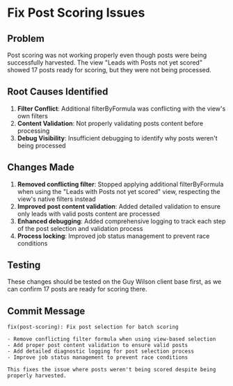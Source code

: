 # Fix Post Scoring Issues

## Problem
Post scoring was not working properly even though posts were being successfully harvested. The view "Leads with Posts not yet scored" showed 17 posts ready for scoring, but they were not being processed.

## Root Causes Identified
1. **Filter Conflict**: Additional filterByFormula was conflicting with the view's own filters
2. **Content Validation**: Not properly validating posts content before processing
3. **Debug Visibility**: Insufficient debugging to identify why posts weren't being processed

## Changes Made
1. **Removed conflicting filter**: Stopped applying additional filterByFormula when using the "Leads with Posts not yet scored" view, respecting the view's native filters instead
2. **Improved post content validation**: Added detailed validation to ensure only leads with valid posts content are processed
3. **Enhanced debugging**: Added comprehensive logging to track each step of the post selection and validation process
4. **Process locking**: Improved job status management to prevent race conditions

## Testing
These changes should be tested on the Guy Wilson client base first, as we can confirm 17 posts are ready for scoring there.

## Commit Message
```
fix(post-scoring): Fix post selection for batch scoring

- Remove conflicting filter formula when using view-based selection
- Add proper post content validation to ensure valid posts
- Add detailed diagnostic logging for post selection process
- Improve job status management to prevent race conditions

This fixes the issue where posts weren't being scored despite being properly harvested.
```